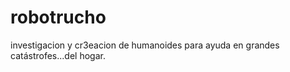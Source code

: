# robotrucho
investigacion y cr3eacion de humanoides para ayuda en grandes catástrofes...del hogar.
